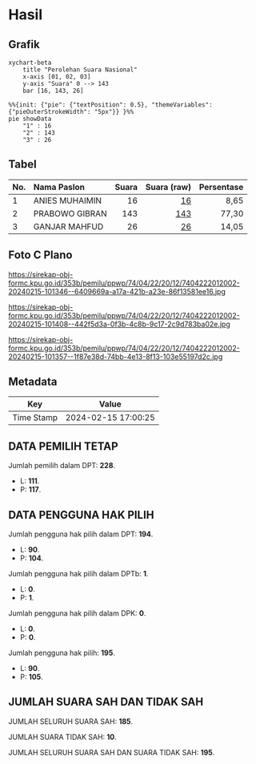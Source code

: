 # Hasil

## Grafik

```mermaid
xychart-beta
    title "Perolehan Suara Nasional"
    x-axis [01, 02, 03]
    y-axis "Suara" 0 --> 143
    bar [16, 143, 26]
```

```mermaid
%%{init: {"pie": {"textPosition": 0.5}, "themeVariables": {"pieOuterStrokeWidth": "5px"}} }%%
pie showData
    "1" : 16
    "2" : 143
    "3" : 26
```

## Tabel

| No. | Nama Paslon    | Suara | Suara (raw) | Persentase |
|:--- |:-------------- | -----:| -----------:| ----------:|
| 1   | ANIES MUHAIMIN | 16    | [16][p-1]   | 8,65       |
| 2   | PRABOWO GIBRAN | 143   | [143][p-2]  | 77,30      |
| 3   | GANJAR MAHFUD  | 26    | [26][p-3]   | 14,05      |


[p-1]: https://github.com/gigit-pemilu/pemilu-2024/blob/main/pilpres/hitung-suara/sub/74-sulawesi-tenggara/sub/04-buton/sub/22-kapontori/sub/2012-lambusango-timur/sub/002-tps/sub/paslon-1.txt
[p-2]: https://github.com/gigit-pemilu/pemilu-2024/blob/main/pilpres/hitung-suara/sub/74-sulawesi-tenggara/sub/04-buton/sub/22-kapontori/sub/2012-lambusango-timur/sub/002-tps/sub/paslon-2.txt
[p-3]: https://github.com/gigit-pemilu/pemilu-2024/blob/main/pilpres/hitung-suara/sub/74-sulawesi-tenggara/sub/04-buton/sub/22-kapontori/sub/2012-lambusango-timur/sub/002-tps/sub/paslon-3.txt

## Foto C Plano

https://sirekap-obj-formc.kpu.go.id/353b/pemilu/ppwp/74/04/22/20/12/7404222012002-20240215-101346--6409669a-a17a-421b-a23e-86f13581ee16.jpg

https://sirekap-obj-formc.kpu.go.id/353b/pemilu/ppwp/74/04/22/20/12/7404222012002-20240215-101408--442f5d3a-0f3b-4c8b-9c17-2c9d783ba02e.jpg

https://sirekap-obj-formc.kpu.go.id/353b/pemilu/ppwp/74/04/22/20/12/7404222012002-20240215-101357--1f87e38d-74bb-4e13-8f13-103e55197d2c.jpg


## Metadata

| Key        | Value               |
| ---------- | ------------------- |
| Time Stamp | 2024-02-15 17:00:25 |


## DATA PEMILIH TETAP

Jumlah pemilih dalam DPT: **228**.
 * L: **111**.
 * P: **117**.

## DATA PENGGUNA HAK PILIH

Jumlah pengguna hak pilih dalam DPT: **194**.
 * L: **90**.
 * P: **104**.

Jumlah pengguna hak pilih dalam DPTb: **1**.
 * L: **0**.
 * P: **1**.

Jumlah pengguna hak pilih dalam DPK: **0**.
 * L: **0**.
 * P: **0**.

Jumlah pengguna hak pilih: **195**.
 * L: **90**.
 * P: **105**.

## JUMLAH SUARA SAH DAN TIDAK SAH

JUMLAH SELURUH SUARA SAH: **185**.

JUMLAH SUARA TIDAK SAH: **10**.

JUMLAH SELURUH SUARA SAH DAN SUARA TIDAK SAH: **195**.



